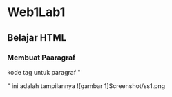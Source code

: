 # Web1Lab1
## Belajar HTML

### Membuat Paaragraf
kode tag untuk paragraf "<p>"
ini adalah tampilannya
![gambar 1]Screenshot/ss1.png